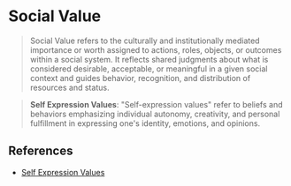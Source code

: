 # Social Value

> Social Value refers to the culturally and institutionally mediated importance or worth assigned to actions, roles, objects, or outcomes within a social system. It reflects shared judgments about what is considered desirable, acceptable, or meaningful in a given social context and guides behavior, recognition, and distribution of resources and status.

> **Self Expression Values**:  "Self-expression values" refer to beliefs and behaviors emphasizing individual autonomy, creativity, and personal fulfillment in expressing one's identity, emotions, and opinions.


## References

- [Self Expression Values](https://en.wikipedia.org/wiki/Self-expression_values)
